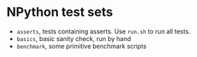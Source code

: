 # NPython test sets

* `asserts`, tests containing asserts. Use `run.sh` to run all tests.
* `basics`, basic sanity check, run by hand
* `benchmark`, some primitive benchmark scripts
